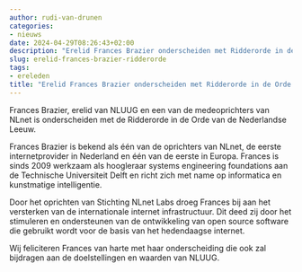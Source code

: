```yaml
---
author: rudi-van-drunen
categories:
- nieuws
date: 2024-04-29T08:26:43+02:00
description: "Erelid Frances Brazier onderscheiden met Ridderorde in de Orde van de Nederlandse Leeuw"
slug: erelid-frances-brazier-ridderorde
tags:
- ereleden
title: "Erelid Frances Brazier onderscheiden met Ridderorde in de Orde van de Nederlandse Leeuw"
---
```


Frances Brazier, erelid van NLUUG en een van de medeoprichters van NLnet is onderscheiden met de Ridderorde in de Orde van de Nederlandse Leeuw.

Frances Brazier is bekend als één van de oprichters van NLnet, de eerste internetprovider in Nederland en één van de eerste in Europa. Frances is sinds 2009 werkzaam als hoogleraar systems engineering foundations aan de Technische Universiteit Delft en richt zich met name op informatica en kunstmatige intelligentie.

Door het oprichten van Stichting NLnet Labs droeg Frances bij aan het versterken van de internationale internet infrastructuur. Dit deed zij door het stimuleren en ondersteunen van de ontwikkeling van open source software die gebruikt wordt voor de basis van het hedendaagse internet.

Wij feliciteren Frances van harte met haar onderscheiding die ook zal bijdragen aan de doelstellingen en waarden van NLUUG.
